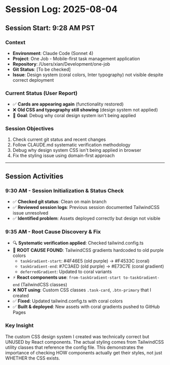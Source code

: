 # Session Log: 2025-08-04

## Session Start: 9:28 AM PST

### Context
- **Environment**: Claude Code (Sonnet 4)
- **Project**: One Job - Mobile-first task management application
- **Repository**: /Users/xian/Development/one-job
- **Git Status**: [To be checked]
- **Issue**: Design system (coral colors, Inter typography) not visible despite correct deployment

### Current Status (User Report)
- ✅ **Cards are appearing again** (functionality restored)
- ❌ **Old CSS and typography still showing** (design system not applied)
- 🎯 **Goal**: Debug why coral design system isn't being applied

### Session Objectives
1. Check current git status and recent changes
2. Follow CLAUDE.md systematic verification methodology
3. Debug why design system CSS isn't being applied in browser
4. Fix the styling issue using domain-first approach

---

## Session Activities

### 9:30 AM - Session Initialization & Status Check
- ✅ **Checked git status**: Clean on main branch
- ✅ **Reviewed session logs**: Previous session documented TailwindCSS issue unresolved
- ✅ **Identified problem**: Assets deployed correctly but design not visible

### 9:35 AM - Root Cause Discovery & Fix
- 🔍 **Systematic verification applied**: Checked tailwind.config.ts 
- 🎯 **ROOT CAUSE FOUND**: TailwindCSS gradients hardcoded to old purple colors
  - `taskGradient-start`: #4F46E5 (old purple) → #F4533C (coral)
  - `taskGradient-end`: #7C3AED (old purple) → #E73C7E (coral gradient)
  - `deferredGradient`: Updated to coral variants
- ⚡ **React components use**: `from-taskGradient-start to-taskGradient-end` (TailwindCSS classes)
- ❌ **NOT using**: Custom CSS classes `.task-card`, `.btn-primary` that I created
- ✅ **Fixed**: Updated tailwind.config.ts with coral colors
- ✅ **Built & deployed**: New assets with coral gradients pushed to GitHub Pages

### Key Insight
The custom CSS design system I created was technically correct but UNUSED by React components. The actual styling comes from TailwindCSS utility classes that reference the config file. This demonstrates the importance of checking HOW components actually get their styles, not just WHETHER the CSS exists.